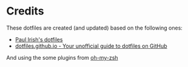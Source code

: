 # Credits

These dotfiles are created (and updated) based on the following ones:

* [Paul Irish's dotfiles](https://github.com/paulirish/dotfiles)
* [dotfiles.github.io - Your unofficial guide to dotfiles on GitHub](http://dotfiles.github.io/)

And using the some plugins from [oh-my-zsh](https://github.com/robbyrussell/oh-my-zsh)
